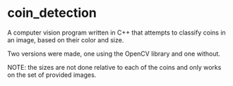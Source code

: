 # coin_detection
A computer vision program written in C++ that attempts to classify coins in an image, based on their color and size. 

Two versions were made, one using the OpenCV library and one without.

NOTE: the sizes are not done relative to each of the coins and only works on the set of provided images.
